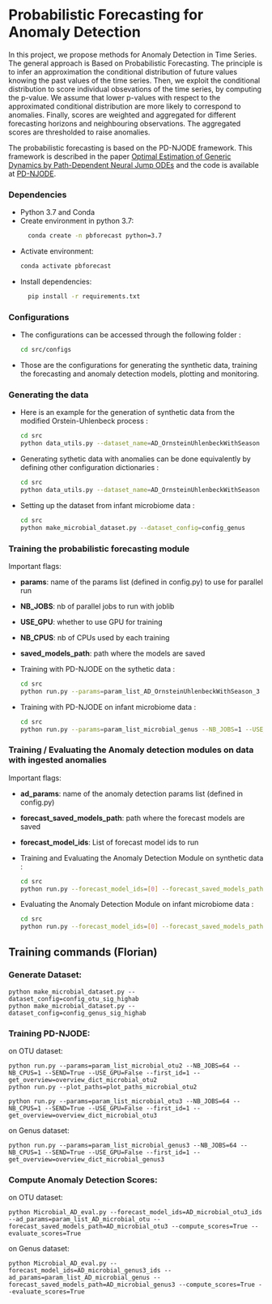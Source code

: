 # Probabilistic Forecasting for Anomaly Detection

In this project, we propose methods for Anomaly Detection in Time Series.
The general approach is Based on Probabilistic Forecasting. The principle is to infer an approximation the conditional distribution of future values knowing the past values of the time series. Then, we exploit the conditional distribution to score individual obsevations of the time series, by computing the p-value. We assume that lower p-values with respect to the approximated conditional distribution are more likely to correspond to anomalies. Finally, scores are weighted and aggregated for different forecasting horizons and neighbouring observations. The aggregated scores are thresholded to raise anomalies.

The probabilistic forecasting is based on the PD-NJODE framework. This framework is described in the paper [Optimal Estimation of Generic Dynamics by Path-Dependent Neural Jump ODEs](https://arxiv.org/abs/2206.14284) and the code is available at [PD-NJODE](https://github.com/FlorianKrach/PD-NJODE).

### Dependencies
- Python 3.7 and Conda
- Create environment in python 3.7:
  ```bash
    conda create -n pbforecast python=3.7
    ```
- Activate environment:
    ```bash
    conda activate pbforecast
    ```
- Install dependencies:
  ```bash
    pip install -r requirements.txt
    ```


### Configurations 
- The configurations can be accessed through the following folder :
    ```bash
    cd src/configs
    ```
- Those are the configurations for generating the synthetic data, training the forecasting and anomaly detection models, plotting and monitoring.

### Generating the data

- Here is an example for the generation of synthetic data from the modified Orstein-Uhlenbeck process : 
    ```bash
    cd src
    python data_utils.py --dataset_name=AD_OrnsteinUhlenbeckWithSeason --dataset_params=AD_OrnsteinUhlenbeckWithSeason_3_dict
    ```

- Generating sythetic data with anomalies can be done equivalently by defining other configuration dictionaries :
    ```bash
    cd src
    python data_utils.py --dataset_name=AD_OrnsteinUhlenbeckWithSeason --dataset_params=AD_OrnsteinUhlenbeckWithSeason_3_deformation_dict
    ```

- Setting up the dataset from infant microbiome data :
    ```bash
    cd src
    python make_microbial_dataset.py --dataset_config=config_genus
    ```

### Training the probabilistic forecasting module

Important flags:

- **params**: name of the params list (defined in config.py) to use for parallel run
- **NB_JOBS**: nb of parallel jobs to run with joblib
- **USE_GPU**: whether to use GPU for training
- **NB_CPUS**: nb of CPUs used by each training
- **saved_models_path**: path where the models are saved

- Training with PD-NJODE on the sythetic data :
    ```bash
    cd src
    python run.py --params=param_list_AD_OrnsteinUhlenbeckWithSeason_3 --NB_JOBS=1 --USE_GPU=True --get_overview=overview_dict_AD_OrnsteinUhlenbeckWithSeason_3
    ```

- Training with PD-NJODE on infant microbiome data :
    ```bash
    cd src
    python run.py --params=param_list_microbial_genus --NB_JOBS=1 --USE_GPU=True --GPU_NUM=0
    ```

### Training / Evaluating the Anomaly detection modules on data with ingested anomalies

Important flags:

- **ad_params**: name of the anomaly detection params list (defined in config.py)
- **forecast_saved_models_path**: path where the forecast models are saved
- **forecast_model_ids**: List of forecast model ids to run

- Training and Evaluating the Anomaly Detection Module on synthetic data :
    ```bash
    cd src
    python run.py --forecast_model_ids=[0] --forecast_saved_models_path=../data/saved_models_AD_OrnsteinUhlenbeckWithSeason/ --ad_params=param_dict_AD_modules
    ```

- Evaluating the Anomaly Detection Module on infant microbiome data :
    ```bash
    cd src
    python run.py --forecast_model_ids=[0] --forecast_saved_models_path=../data/saved_models_microbial_genus_base/ --ad_params=param_dict_AD_microbial_genus
    ```



## Training commands (Florian)
### Generate Dataset:
```shell
python make_microbial_dataset.py --dataset_config=config_otu_sig_highab
python make_microbial_dataset.py --dataset_config=config_genus_sig_highab
```

### Training PD-NJODE:
on OTU dataset:
```shell
python run.py --params=param_list_microbial_otu2 --NB_JOBS=64 --NB_CPUS=1 --SEND=True --USE_GPU=False --first_id=1 --get_overview=overview_dict_microbial_otu2
python run.py --plot_paths=plot_paths_microbial_otu2
```

```shell
python run.py --params=param_list_microbial_otu3 --NB_JOBS=64 --NB_CPUS=1 --SEND=True --USE_GPU=False --first_id=1 --get_overview=overview_dict_microbial_otu3
```

on Genus dataset:
```shell
python run.py --params=param_list_microbial_genus3 --NB_JOBS=64 --NB_CPUS=1 --SEND=True --USE_GPU=False --first_id=1 --get_overview=overview_dict_microbial_genus3
```


### Compute Anomaly Detection Scores:
on OTU dataset:
```shell
python Microbial_AD_eval.py --forecast_model_ids=AD_microbial_otu3_ids --ad_params=param_list_AD_microbial_otu --forecast_saved_models_path=AD_microbial_otu3 --compute_scores=True --evaluate_scores=True
```

on Genus dataset:
```shell
python Microbial_AD_eval.py --forecast_model_ids=AD_microbial_genus3_ids --ad_params=param_list_AD_microbial_genus --forecast_saved_models_path=AD_microbial_genus3 --compute_scores=True --evaluate_scores=True
```



